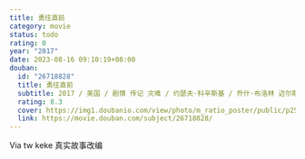 ```yaml
---
title: 勇往直前
category: movie
status: todo
rating: 0
year: "2017"
date: 2023-08-16 09:10:19+08:00
douban:
  id: "26718828"
  title: 勇往直前
  subtitle: 2017 / 美国 / 剧情 传记 灾难 / 约瑟夫·科辛斯基 / 乔什·布洛林 迈尔斯·特勒
  rating: 8.3
  cover: https://img1.doubanio.com/view/photo/m_ratio_poster/public/p2506348908.jpg
  link: https://movie.douban.com/subject/26718828/
---
```


Via tw keke 真实故事改编

